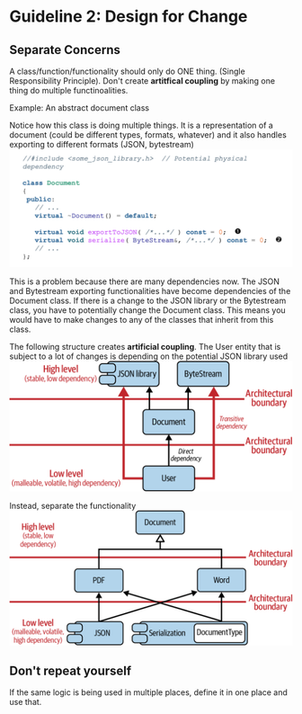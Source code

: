 # Guideline 2: Design for Change

## Separate Concerns
A class/function/functionality should only do ONE thing. (Single Responsibility Principle). Don't create **artitfical coupling** by making one thing do multiple functinoalities.

Example: An abstract document class

Notice how this class is doing multiple things. It is a representation of a document (could be different types, formats, whatever) and it also handles exporting to different formats (JSON, bytestream)
![alt text](abstract_document_class.png)

This is a problem because there are many dependencies now. The JSON and Bytestream exporting functionalities have become dependencies of the Document class. If there is a change to the JSON library or the Bytestream class, you have to potentially change the Document class. This means you would have to make changes to any of the classes that inherit from this class.

The following structure creates **artificial coupling**. The User entity that is subject to a lot of changes is depending on the potential JSON library used
![alt text](physical_coupling.png)

Instead, separate the functionality
![alt text](separated_coupling.png)

## Don't repeat yourself
If the same logic is being used in multiple places, define it in one place and use that.